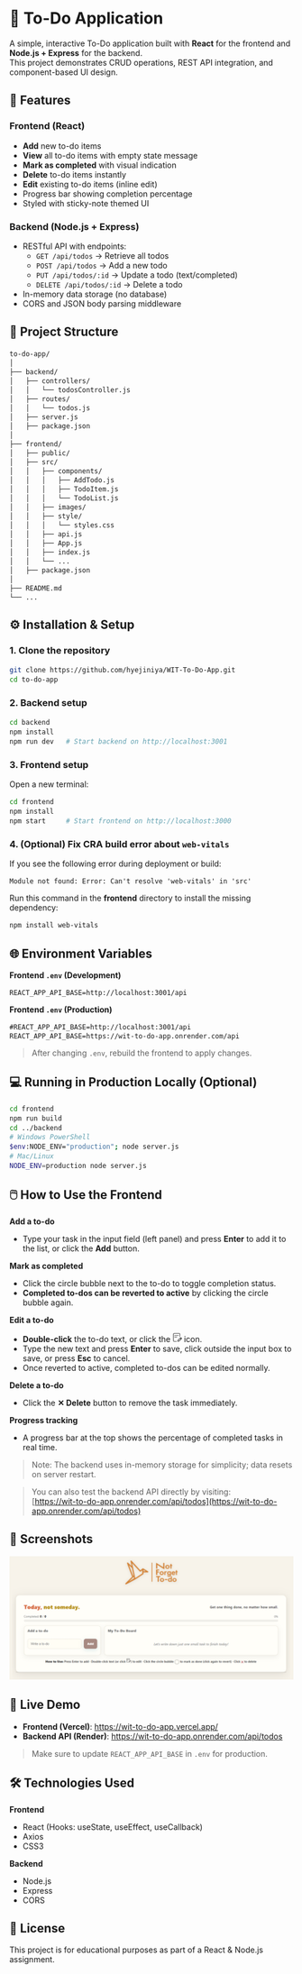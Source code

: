 # 📝 To-Do Application

A simple, interactive To-Do application built with **React** for the frontend and **Node.js + Express** for the backend.  
This project demonstrates CRUD operations, REST API integration, and component-based UI design.

## 🚀 Features

### Frontend (React)
- **Add** new to-do items
- **View** all to-do items with empty state message
- **Mark as completed** with visual indication
- **Delete** to-do items instantly
- **Edit** existing to-do items (inline edit)
- Progress bar showing completion percentage
- Styled with sticky-note themed UI

### Backend (Node.js + Express)
- RESTful API with endpoints:
  - `GET /api/todos` → Retrieve all todos
  - `POST /api/todos` → Add a new todo
  - `PUT /api/todos/:id` → Update a todo (text/completed)
  - `DELETE /api/todos/:id` → Delete a todo
- In-memory data storage (no database)
- CORS and JSON body parsing middleware

## 📂 Project Structure

```
to-do-app/
│
├── backend/
│   ├── controllers/
│   │   └── todosController.js
│   ├── routes/
│   │   └── todos.js
│   ├── server.js
│   ├── package.json
│
├── frontend/
│   ├── public/
│   ├── src/
│   │   ├── components/
│   │   │   ├── AddTodo.js
│   │   │   ├── TodoItem.js
│   │   │   └── TodoList.js
│   │   ├── images/
│   │   ├── style/
│   │   │   └── styles.css
│   │   ├── api.js
│   │   ├── App.js
│   │   ├── index.js
│   │   └── ...
│   ├── package.json
│
├── README.md
└── ...
```

## ⚙️ Installation & Setup

### 1. Clone the repository
```bash
git clone https://github.com/hyejiniya/WIT-To-Do-App.git
cd to-do-app
```

### 2. Backend setup
```bash
cd backend
npm install
npm run dev   # Start backend on http://localhost:3001
```

### 3. Frontend setup
Open a new terminal:
```bash
cd frontend
npm install
npm start     # Start frontend on http://localhost:3000
```

### 4. (Optional) Fix CRA build error about `web-vitals`

If you see the following error during deployment or build:
```
Module not found: Error: Can't resolve 'web-vitals' in 'src'
```

Run this command in the **frontend** directory to install the missing dependency:
```bash
npm install web-vitals
```

## 🌐 Environment Variables

**Frontend `.env` (Development)**
```
REACT_APP_API_BASE=http://localhost:3001/api
```

**Frontend `.env` (Production)**
```
#REACT_APP_API_BASE=http://localhost:3001/api
REACT_APP_API_BASE=https://wit-to-do-app.onrender.com/api
```
> After changing `.env`, rebuild the frontend to apply changes.

## 💻 Running in Production Locally (Optional)
```bash
cd frontend
npm run build
cd ../backend
# Windows PowerShell
$env:NODE_ENV="production"; node server.js
# Mac/Linux
NODE_ENV=production node server.js
```

## 🖱️ How to Use the Frontend

**Add a to-do**
- Type your task in the input field (left panel) and press **Enter** to add it to the list, or click the **Add** button.

**Mark as completed**
- Click the circle bubble next to the to-do to toggle completion status.
- **Completed to-dos can be reverted to active** by clicking the circle bubble again.  

**Edit a to-do**
- **Double-click** the to-do text, or click the <img src="frontend/src/images/edit.png" alt="Edit Icon" width="16" /> icon.
- Type the new text and press **Enter** to save, click outside the input box to save, or press **Esc** to cancel.
- Once reverted to active, completed to-dos can be edited normally. 

**Delete a to-do**
- Click the **✕ Delete** button to remove the task immediately.

**Progress tracking**
- A progress bar at the top shows the percentage of completed tasks in real time.

> Note: The backend uses in-memory storage for simplicity; data resets on server restart.

> You can also test the backend API directly by visiting:  
> [https://wit-to-do-app.onrender.com/api/todos](https://wit-to-do-app.onrender.com/api/todos)

## 📸 Screenshots

![Main Page Screenshot](frontend/src/images/NotForgetToDo_HomePage.png)

## 🚀 Live Demo
- **Frontend (Vercel)**: https://wit-to-do-app.vercel.app/
- **Backend API (Render)**: https://wit-to-do-app.onrender.com/api/todos
 
> Make sure to update `REACT_APP_API_BASE` in `.env` for production.

## 🛠️ Technologies Used

**Frontend**
- React (Hooks: useState, useEffect, useCallback)
- Axios
- CSS3

**Backend**
- Node.js
- Express
- CORS

## 📜 License
This project is for educational purposes as part of a React & Node.js assignment.
